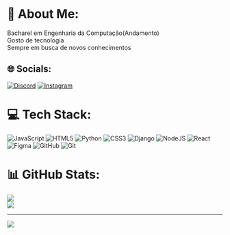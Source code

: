 # 💫 About Me:
Bacharel em Engenharia da Computação(Andamento)<br>Gosto de tecnologia<br>Sempre em busca de novos conhecimentos


## 🌐 Socials:
[![Discord](https://img.shields.io/badge/Discord-%237289DA.svg?logo=discord&logoColor=white)](https://discord.gg/silvatayane) [![Instagram](https://img.shields.io/badge/Instagram-%23E4405F.svg?logo=Instagram&logoColor=white)](https://instagram.com/dev_tayane) 

# 💻 Tech Stack:
![JavaScript](https://img.shields.io/badge/javascript-%23323330.svg?style=for-the-badge&logo=javascript&logoColor=%23F7DF1E) ![HTML5](https://img.shields.io/badge/html5-%23E34F26.svg?style=for-the-badge&logo=html5&logoColor=white) ![Python](https://img.shields.io/badge/python-3670A0?style=for-the-badge&logo=python&logoColor=ffdd54) ![CSS3](https://img.shields.io/badge/css3-%231572B6.svg?style=for-the-badge&logo=css3&logoColor=white) ![Django](https://img.shields.io/badge/django-%23092E20.svg?style=for-the-badge&logo=django&logoColor=white) ![NodeJS](https://img.shields.io/badge/node.js-6DA55F?style=for-the-badge&logo=node.js&logoColor=white) ![React](https://img.shields.io/badge/react-%2320232a.svg?style=for-the-badge&logo=react&logoColor=%2361DAFB) ![Figma](https://img.shields.io/badge/figma-%23F24E1E.svg?style=for-the-badge&logo=figma&logoColor=white) ![GitHub](https://img.shields.io/badge/github-%23121011.svg?style=for-the-badge&logo=github&logoColor=white) ![Git](https://img.shields.io/badge/git-%23F05033.svg?style=for-the-badge&logo=git&logoColor=white)

# 📊 GitHub Stats:
![](https://github-readme-stats.vercel.app/api?username=silvatayane&theme=radical&hide_border=false&include_all_commits=false&count_private=false)<br/>
![](https://github-readme-streak-stats.herokuapp.com/?user=silvatayane&theme=radical&hide_border=false)<br/>


---
[![](https://visitcount.itsvg.in/api?id=silvatayane&icon=2&color=11)](https://visitcount.itsvg.in)

<!-- Proudly created with GPRM ( https://gprm.itsvg.in ) -->
